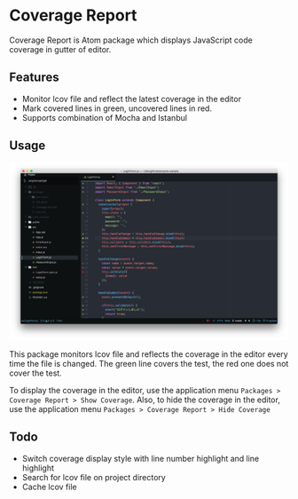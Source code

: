 # Coverage Report
Coverage Report is Atom package which displays JavaScript code coverage in gutter of editor.

## Features
* Monitor lcov file and reflect the latest coverage in the editor
* Mark covered lines in green, uncovered lines in red.
* Supports combination of Mocha and Istanbul

## Usage
![](./screenshots/coverage_report001.png)

This package monitors lcov file and reflects the coverage in the editor every time the file is changed. The green line covers the test, the red one does not cover the test.

To display the coverage in the editor, use the application menu `Packages > Coverage Report > Show Coverage`. Also, to hide the coverage in the editor, use the application menu `Packages > Coverage Report > Hide Coverage`

## Todo
* Switch coverage display style with line number highlight and line highlight
* Search for lcov file on project directory
* Cache lcov file
